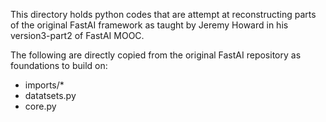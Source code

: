 This directory holds python codes that are attempt at reconstructing parts of the original FastAI framework as taught by Jeremy Howard in his version3-part2 of FastAI MOOC.

The following are directly copied from the original FastAI repository as foundations to build on:
- imports/*
- datatsets.py
- core.py
